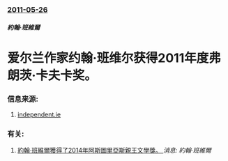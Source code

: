 ### [2011-05-26](/news/2011/05/26/index.md)

##### 約翰·班維爾
# 爱尔兰作家约翰·班维尔获得2011年度弗朗茨·卡夫卡奖。




### 信息来源:

1. [independent.ie](http://www.independent.ie/entertainment/books/banville-gets-top-book-award-2658467.html)

### 有关:

1. [ 約翰·班維爾獲得了2014年阿斯圖里亞斯親王文學獎。 ](/news/2014/06/1/約翰-班維爾獲得了2014年阿斯圖里亞斯親王文學獎.md) _消息: 約翰·班維爾_
